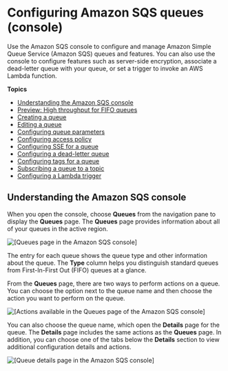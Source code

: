 # Configuring Amazon SQS queues \(console\)<a name="sqs-configuring"></a>

Use the Amazon SQS console to configure and manage Amazon Simple Queue Service \(Amazon SQS\) queues and features\. You can also use the console to configure features such as server\-side encryption, associate a dead\-letter queue with your queue, or set a trigger to invoke an AWS Lambda function\. 

**Topics**
+ [Understanding the Amazon SQS console](#sqs-configure-overview)
+ [Preview: High throughput for FIFO queues](high-throughput-fifo.md)
+ [Creating a queue](sqs-configure-create-queue.md)
+ [Editing a queue](sqs-configure-edit-queue.md)
+ [Configuring queue parameters](sqs-configure-queue-parameters.md)
+ [Configuring access policy](sqs-configure-add-permissions.md)
+ [Configuring SSE for a queue](sqs-configure-sse-existing-queue.md)
+ [Configuring a dead\-letter queue](sqs-configure-dead-letter-queue.md)
+ [Configuring tags for a queue](sqs-configure-tag-queue.md)
+ [Subscribing a queue to a topic](sqs-configure-subscribe-queue-sns-topic.md)
+ [Configuring a Lambda trigger](sqs-configure-lambda-function-trigger.md)

## Understanding the Amazon SQS console<a name="sqs-configure-overview"></a>

When you open the console, choose **Queues** from the navigation pane to display the **Queues** page\. The **Queues** page provides information about all of your queues in the active region\. 

![\[Queues page in the Amazon SQS console\]](http://docs.aws.amazon.com/AWSSimpleQueueService/latest/SQSDeveloperGuide/images/sqs-config-queue-list.png)

The entry for each queue shows the queue type and other information about the queue\. The **Type** column helps you distinguish standard queues from First\-In\-First Out \(FIFO\) queues at a glance\.

From the **Queues** page, there are two ways to perform actions on a queue\. You can choose the option next to the queue name and then choose the action you want to perform on the queue\.

![\[Actions available in the Queues page of the Amazon SQS console\]](http://docs.aws.amazon.com/AWSSimpleQueueService/latest/SQSDeveloperGuide/images/queues-page-actions.png)

You can also choose the queue name, which open the **Details** page for the queue\. The **Details** page includes the same actions as the **Queues** page\. In addition, you can choose one of the tabs below the **Details** section to view additional configuration details and actions\. 

![\[Queue details page in the Amazon SQS console\]](http://docs.aws.amazon.com/AWSSimpleQueueService/latest/SQSDeveloperGuide/images/queue-details-page.png)